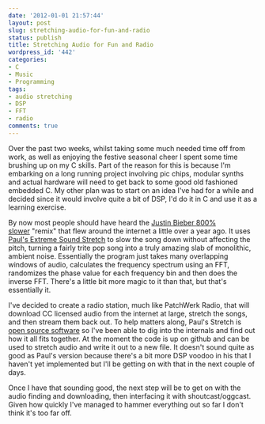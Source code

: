 ```yaml
---
date: '2012-01-01 21:57:44'
layout: post
slug: stretching-audio-for-fun-and-radio
status: publish
title: Stretching Audio for Fun and Radio
wordpress_id: '442'
categories:
- C
- Music
- Programming
tags:
- audio stretching
- DSP
- FFT
- radio
comments: true
---
```


Over the past two weeks, whilst taking some much needed time off from work, as well as enjoying the festive seasonal cheer I spent some time brushing up on my C skills. Part of the reason for this is because I'm embarking on a long running project involving pic chips, modular synths and actual hardware will need to get back to some good old fashioned embedded C. My other plan was to start on an idea I've had for a while and decided since it would involve quite a bit of DSP, I'd do it in C and use it as a learning exercise.

By now most people should have heard the [Justin Bieber 800% slower](http://www.youtube.com/watch?v=QspuCt1FM9M) "remix" that flew around the internet a little over a year ago. It uses [Paul's Extreme Sound Stretch](http://hypermammut.sourceforge.net/paulstretch/) to slow the song down without affecting the pitch, turning a fairly trite pop song into a truly amazing slab of monolithic, ambient noise. Essentially the program just takes many overlapping windows of audio, calculates the frequency spectrum using an FFT, randomizes the phase value for each frequency bin and then does the inverse FFT. There's a little bit more magic to it than that, but that's essentially it.

I've decided to create a radio station, much like PatchWerk Radio, that will download CC licensed audio from the internet at large, stretch the songs, and then stream them back out. To help matters along, Paul's Stretch is [open source software](https://github.com/paulnasca/paulstretch_cpp) so I've been able to dig into the internals and find out how it all fits together. At the moment the code is up on github and can be used to stretch audio and write it out to a new file. It doesn't sound quite as good as Paul's version because there's a bit more DSP voodoo in his that I haven't yet implemented but I'll be getting on with that in the next couple of days.

Once I have that sounding good, the next step will be to get on with the audio finding and downloading, then interfacing it with shoutcast/oggcast. Given how quickly I've managed to hammer everything out so far I don't think it's too far off.
